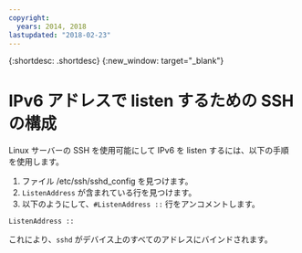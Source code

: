 ```yaml
---
copyright:
  years: 2014, 2018
lastupdated: "2018-02-23"
---
```


{:shortdesc: .shortdesc}
{:new_window: target="_blank"}

# IPv6 アドレスで listen するための SSH の構成

Linux サーバーの SSH を使用可能にして IPv6 を listen するには、以下の手順を使用します。
1. ファイル /etc/ssh/sshd_config を見つけます。
2. `ListenAddress` が含まれている行を見つけます。
3. 以下のようにして、`#ListenAddress ::` 行をアンコメントします。
```
ListenAddress ::
```

これにより、`sshd` がデバイス上のすべてのアドレスにバインドされます。
